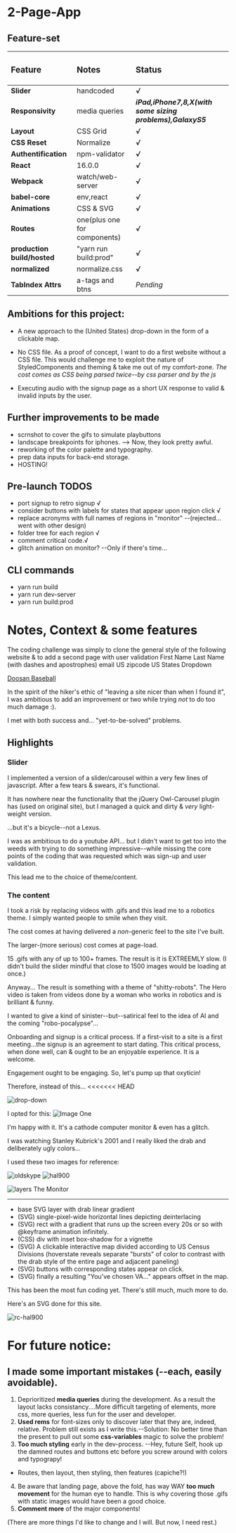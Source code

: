# 2-Page-App

## Feature-set

|<h3>Feature</h3>|<h3>Notes</h3>|<h3>Status</h3>|
|:-----------|:-------|:-------|
|**Slider**|handcoded|***√***|
|**Responsivity**|media queries|***iPad,iPhone7,8,X(with some sizing problems),GalaxyS5***|
|**Layout**|CSS Grid|***√***|
|**CSS Reset**|Normalize|***√***|
|**Authentification**|npm-validator|***√***|
|**React**|16.0.0|***√***|
|**Webpack**|watch/web-server|***√***|
|**babel-core**|env,react|***√***|
|**Animations**|CSS & SVG|***√***|
|**Routes**|one(plus one for components)|***√***|
|**production build/hosted**|"yarn run build:prod"|***√***|
|**normalized**|normalize.css|***√***|
|**TabIndex Attrs**|a-tags and btns|*Pending*|


## Ambitions for this project:

+ A new approach to the (United States) drop-down in the form of a clickable map.
+ No CSS file. As a proof of concept, I want to do a first website without a CSS file.
  This would challenge me to exploit the nature of StyledComponents and theming & take me out of my comfort-zone.
*The cost comes as CSS being parsed twice--by css parser and by the js*

+ Executing audio with the signup page as a short UX response to valid & invalid inputs by the user.

## Further improvements to be made
+ scrnshot to cover the gifs to simulate playbuttons
+ landscape breakpoints for iphones. --> Now, they look pretty awful.
+ reworking of the color palette and typography.
+ prep data inputs for back-end storage.
+ HOSTING!


## Pre-launch TODOS

+ port signup to retro signup  √
+ consider buttons with labels for states that appear upon region click √
+ replace acronyms with full names of regions in "monitor" --(rejected... went with other design)
+ folder tree for each region √
+ comment critical code.√
+ glitch animation on monitor? --Only if there's time...



## CLI commands

+ yarn run build
+ yarn run dev-server
+ yarn run build:prod


# Notes, Context & some features

The coding challenge was simply to clone the general style of the following website & to add a second page with
user validation
First Name
Last Name (with dashes and apostrophes)
email
US zipcode
US States Dropdown

[Doosan Baseball](http://baseball.doosan.com/)

In the spirit of the hiker's ethic of "leaving a site nicer than when I found it", I was ambitious to add an improvement or two while trying *not* to do too much damage :).

I met with both success and... "yet-to-be-solved" problems.

## Highlights

### Slider

I implemented a version of a slider/carousel within a very few lines of javascript.
After a few tears & swears, it's functional.

It has nowhere near the functionality that the jQuery Owl-Carousel plugin has (used on original site), but I managed a quick and dirty & *very* light-weight version.

...but it's a bicycle--not a Lexus.

I was as ambitious to do a youtube API... but I didn't want to get too into the weeds with trying to do something impressive--while missing the core points of the coding that was requested which was sign-up and user validation.

This lead me to the choice of theme/content.

### The content

I took a risk by replacing videos with .gifs and this lead me to a robotics theme. I simply wanted people to smile when they visit.

The cost comes at having delivered a *non*-generic feel to the site I've built.

The larger-(more serious) cost comes at page-load.

15 .gifs with any of up to 100+ frames. The result is it is EXTREEMLY slow.
(I didn't build the slider mindful that close to 1500 images would be loading at once.)

Anyway... The result is something with a theme of "shitty-robots". The Hero video is taken from videos done by a woman who works in robotics and is brilliant & funny.

I wanted to give a kind of sinister--but--satirical feel to the idea of AI and the coming "robo-pocalypse"...

Onboarding and signup is a critical process. If a first-visit to a site is a first meeting...the signup is an agreement to start dating. This critical process, when done well, can & ought to be an enjoyable experience. It is a welcome.

Engagement ought to be engaging. So, let's pump up that oxyticin!

Therefore,  instead of this...
<<<<<<< HEAD

![drop-down](./readmeImg/drop.png "dropdown")


I opted for this:
![Image One](./readmeImg/map2.png "First Test Readme Image")

I'm happy with it. It's a cathode computer monitor & even has a glitch.

I was watching Stanley Kubrick's 2001 and I really liked the drab and deliberately ugly colors...

I used these two images for reference:

![oldskype](./readmeImg/oldSkype.png "old skype")
![hal900](./readmeImg/hal9000.jpg "Hal 9000")

![layers](./readmeImg/composite.jpg "Layered Map")
The Monitor
___________
+ base SVG layer with drab linear gradient
+ (SVG) single-pixel-wide horizontal lines depicting deinterlacing
+ (SVG) rect with a gradient that runs up the screen every 20s or so with @keyframe animation infinitely.
+ (CSS) div with inset box-shadow for a vignette
+ (SVG) A clickable interactive map divided according to US Census Divisions (hoverstate reveals separate "bursts" of color to contrast with the drab style of the entire page and adjacent paneling)
+ (SVG) buttons with corresponding states appear on click.
+ (SVG) finally a resulting "You've chosen VA..." appears offset in the map.

This has been the most fun coding yet. There's still much, much more to do.



Here's an SVG done for this site.

![rc-hal900](./readmeImg/rc-hal.png "RC Hal")


# For future notice:
## I made some important mistakes (--each, easily avoidable).

1. Deprioritized **media queries** during the development. As a result the layout lacks consistancy....More difficult targeting of elements, more css, more queries, less fun for the user and developer.
2. **Used rems** for font-sizes only to discover later that they are, indeed, relative. Problem still exists as I write this.--Solution: No better time than the present to pull out some **css-variables** magic to solve the problem!
3. **Too much styling** early in the dev-process. 
--Hey, future Self, hook up the damned routes and buttons etc before you screw around with colors and typograpy!
+ Routes, then layout, then styling, then features (capiche?!)

4. Be aware that landing page, above the fold, has way WAY **too much movement** for the human eye to handle. This is why covering those .gifs with static images would have been a good choice.
5. **Comment more** of the major components!

(There are more things I'd like to change and I will. But now, I need rest.)
